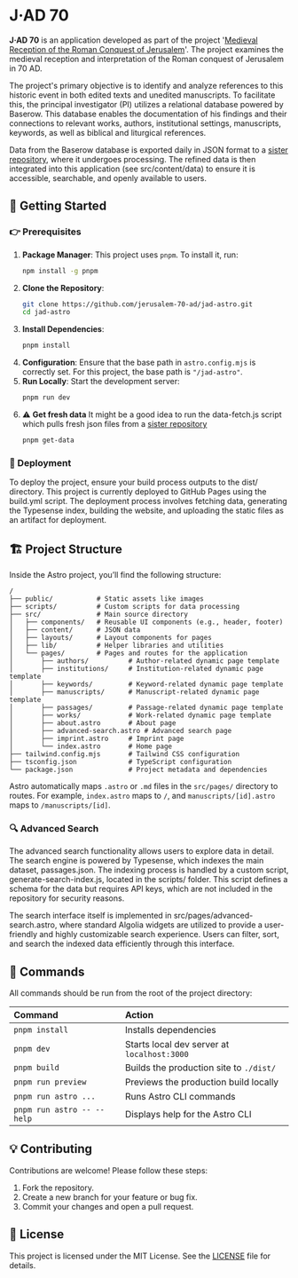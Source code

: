 # J·AD 70

**J·AD 70** is an application developed as part of the project '[Medieval Reception of the Roman Conquest of Jerusalem](https://www.oeaw.ac.at/acdh/research/dh-research-infrastructure/activities/data-management-preservation/jad)'. The project examines the medieval reception and interpretation of the Roman conquest of Jerusalem in 70 AD.

The project's primary objective is to identify and analyze references to this historic event in both edited texts and unedited manuscripts. To facilitate this, the principal investigator (PI) utilizes a relational database powered by Baserow. This database enables the documentation of his findings and their connections to relevant works, authors, institutional settings, manuscripts, keywords, as well as biblical and liturgical references.

Data from the Baserow database is exported daily in JSON format to a [sister repository](https://github.com/jerusalem-70-ad/jad-baserow-dump), where it undergoes processing. The refined data is then integrated into this application (see src/content/data) to ensure it is accessible, searchable, and openly available to users.

## :dizzy: Getting Started

### :point_right: Prerequisites

1. **Package Manager**: This project uses `pnpm`. To install it, run:
   ```bash
   npm install -g pnpm
   ```
2. **Clone the Repository**:
   ```bash
   git clone https://github.com/jerusalem-70-ad/jad-astro.git
   cd jad-astro
   ```
3. **Install Dependencies**:
   ```bash
   pnpm install
   ```
4. **Configuration**:
   Ensure that the base path in `astro.config.mjs` is correctly set. For this project, the base path is `"/jad-astro"`.
5. **Run Locally**:
   Start the development server:
   ```bash
   pnpm run dev
   ```
6. :warning: **Get fresh data**
   It might be a good idea to run the data-fetch.js script which pulls fresh json files from a [sister repository](https://github.com/jerusalem-70-ad/jad-baserow-dump)
   ```bash
   pnpm get-data
   ```

### :rocket: Deployment

To deploy the project, ensure your build process outputs to the dist/ directory. This project is currently deployed to GitHub Pages using the build.yml script. The deployment process involves fetching data, generating the Typesense index, building the website, and uploading the static files as an artifact for deployment.

## :building_construction: Project Structure

Inside the Astro project, you’ll find the following structure:

```plaintext
/
├── public/           # Static assets like images
├── scripts/          # Custom scripts for data processing
├── src/              # Main source directory
│   ├── components/   # Reusable UI components (e.g., header, footer)
│   ├── content/      # JSON data
│   ├── layouts/      # Layout components for pages
│   ├── lib/          # Helper libraries and utilities
│   └── pages/        # Pages and routes for the application
│       ├── authors/          # Author-related dynamic page template
│       ├── institutions/     # Institution-related dynamic page template
│       ├── keywords/         # Keyword-related dynamic page template
│       ├── manuscripts/      # Manuscript-related dynamic page template
│       ├── passages/         # Passage-related dynamic page template
│       ├── works/            # Work-related dynamic page template
│       ├── about.astro       # About page
│       ├── advanced-search.astro # Advanced search page
│       ├── imprint.astro     # Imprint page
│       └── index.astro       # Home page
├── tailwind.config.mjs       # Tailwind CSS configuration
├── tsconfig.json             # TypeScript configuration
└── package.json              # Project metadata and dependencies
```

Astro automatically maps `.astro` or `.md` files in the `src/pages/` directory to routes. For example, `index.astro` maps to `/`, and `manuscripts/[id].astro` maps to `/manuscripts/[id]`.

### :mag: Advanced Search

The advanced search functionality allows users to explore data in detail. The search engine is powered by Typesense, which indexes the main dataset, passages.json. The indexing process is handled by a custom script, generate-search-index.js, located in the scripts/ folder. This script defines a schema for the data but requires API keys, which are not included in the repository for security reasons.

The search interface itself is implemented in src/pages/advanced-search.astro, where standard Algolia widgets are utilized to provide a user-friendly and highly customizable search experience. Users can filter, sort, and search the indexed data efficiently through this interface.

## 🧞 Commands

All commands should be run from the root of the project directory:

| Command                    | Action                                      |
| :------------------------- | :------------------------------------------ |
| `pnpm install`             | Installs dependencies                       |
| `pnpm dev`                 | Starts local dev server at `localhost:3000` |
| `pnpm build`               | Builds the production site to `./dist/`     |
| `pnpm run preview`         | Previews the production build locally       |
| `pnpm run astro ...`       | Runs Astro CLI commands                     |
| `pnpm run astro -- --help` | Displays help for the Astro CLI             |

## :bulb: Contributing

Contributions are welcome! Please follow these steps:

1. Fork the repository.
2. Create a new branch for your feature or bug fix.
3. Commit your changes and open a pull request.

## :raised_hands: License

This project is licensed under the MIT License. See the [LICENSE](https://github.com/jerusalem-70-ad/jad-astro/blob/main/LICENSE) file for details.
